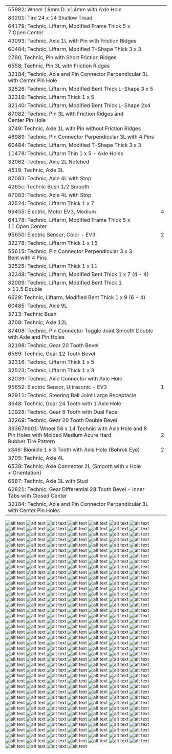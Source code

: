 <table>
  <tr>
    <td> 55982: Wheel 18mm D. x14mm with Axle Hole </td>
    <td>  </td>
  </tr>

  <tr>
    <td> 89201: Tire 24 x 14 Shallow Tread </td>
    <td>  </td>
  </tr>

  <tr>
    <td> 64179: Technic, Liftarm, Modified Frame Thick 5 x 7 Open Center </td>
    <td></td>
  </tr>
    <tr>
    <td> 43093: Technic, Axle 1L with Pin with Friction Ridges </td>
    <td>  </td>
  </tr>
    <tr>
    <td> 60484; Technic, Liftarm, Modified T-Shape Thick 3 x 3 </td>
    <td>  </td>
  </tr>
    <tr>
    <td> 2780; Technic, Pin with Short Friction Ridges </td>
    <td>  </td>
  </tr>
    <tr>
    <td> 6558; Technic, Pin 3L with Friction Ridges </td>
    <td>  </td>
  </tr>
    <tr>
    <td> 32184; Technic, Axle and Pin Connector Perpendicular 3L with Center Pin Hole </td>
    <td>  </td>
  </tr>
    <tr>
    <td> 32526: Technic, Liftarm, Modified Bent Thick L-Shape 3 x 5 </td>
    <td></td>
  </tr>
    <tr>
    <td> 32316: Technic, Liftarm Thick 1 x 5 </td>
    <td>  </td>
  </tr>
    <tr>
    <td> 32140: Technic, Liftarm, Modified Bent Thick L-Shape 2x4 </td>
    <td></td>
  </tr>
    <tr>
    <td> 87082: Technic, Pin 3L with Friction Ridges and Center Pin Hole </td>
    <td></td>
  </tr>
    <tr>
    <td> 3749: Technic, Axle 1L with Pin without Friction Ridges </td>
    <td>  </td>
  </tr>
    <tr>
    <td> 48989: Technic, Pin Connector Perpendicular 3L with 4 Pins </td>
    <td>  </td>
  </tr>
    <tr>
    <td> 60484: Technic, Liftarm, Modified T-Shape Thick 3 x 3 </td>
    <td>  </td>
  </tr>
    <tr>
    <td> 11478: Technic, Liftarm Thin 1 x 5 - Axle Holes </td>
    <td>  </td>
  </tr>
    <tr>
    <td> 32062: Technic, Axle 2L Notched </td>
    <td>  </td>
  </tr>
    <tr>
    <td> 4519: Technic, Axle 3L </td>
    <td></td>
  </tr>
    <tr>
    <td> 87083: Technic, Axle 4L with Stop </td>
    <td></td>
  </tr>
    <tr>
    <td> 4265c; Technic Bush 1/2 Smooth </td>
    <td>  </td>
  </tr>
    <tr>
    <td> 87083: Technic, Axle 4L with Stop </td>
    <td></td>
  </tr>
    <tr>
    <td> 32524: Technic, Liftarm Thick 1 x 7 </td>
    <td></td>
  </tr>
    <tr>
    <td> 99455: Electric, Motor EV3, Medium </td>
    <td> 4 </td>
  </tr>
    <tr>
    <td> 64178: Technic, Liftarm, Modified Frame Thick 5 x 11 Open Center </td>
    <td></td>
  </tr>
    <tr>
    <td> 95650: Electric Sensor, Color - EV3 </td>
    <td> 2 </td>
  </tr>
    </tr>
    <tr>
    <td> 32278: Technic, Liftarm Thick 1 x 15 </td>
    <td>  </td>
  </tr>
    </tr>
    <tr>
    <td> 55615: Technic, Pin Connector Perpendicular 3 x 3 Bent with 4 Pins </td>
    <td>  </td>
  </tr>
    <tr>
    <td> 32525: Technic, Liftarm Thick 1 x 11 </td>
    <td>  </td>
  </tr>
    <tr>
    <td> 32348: Technic, Liftarm, Modified Bent Thick 1 x 7 (4 - 4) </td>
    <td>  </td>
  </tr>
    <tr>
    <td> 32009: Technic, Liftarm, Modified Bent Thick 1 x 11.5 Double </td>
    <td>  </td>
  </tr>
 <tr>
   <td> 6629: Technic, Liftarm, Modified Bent Thick 1 x 9 (6 - 4) </td>
   <td></td>
 </tr>
  <tr>
   <td> 60485: Technic, Axle 9L </td>
   <td></td>
 </tr>
  <tr>
   <td> 3713: Technic Bush </td>
   <td></td>
 </tr>
  <tr>
   <td> 3708: Technic, Axle 12L </td>
   <td></td>
 </tr>
  <tr>
   <td> 87408: Technic, Pin Connector Toggle Joint Smooth Double with Axle and Pin Holes </td>
   <td></td>
 </tr>
  <tr>
   <td> 32198: Technic, Gear 20 Tooth Bevel </td>
   <td></td>
 </tr>
  <tr>
   <td> 6589: Technic, Gear 12 Tooth Bevel </td>
   <td></td>
 </tr>
 <tr>
   <td> 32316: Technic, Liftarm Thick 1 x 5 </td>
   <td>  </td>
 </tr>
  <tr>
   <td> 32523: Technic, Liftarm Thick 1 x 3 </td>
   <td>  </td>
 </tr>
  <tr>
   <td> 32039: Technic, Axle Connector with Axle Hole </td>
   <td>  </td>
 </tr>
  <tr>
   <td> 95652: Electric Sensor, Ultrasonic - EV3 </td>
   <td> 1 </td>
 </tr>
  <tr>
   <td> 92911: Technic, Steering Ball Joint Large Receptacle </td>
   <td>  </td>
 </tr>
  <tr>
   <td> 3648: Technic, Gear 24 Tooth with 1 Axle Hole </td>
   <td>  </td>
 </tr>
  <tr>
   <td> 10928: Technic, Gear 8 Tooth with Dual Face </td>
   <td>  </td>
 </tr>
  <tr>
   <td> 32269: Technic, Gear 20 Tooth Double Bevel </td>
   <td>  </td>
 </tr>
  <tr>
   <td> 39367hb01: Wheel 56 x 14 Technic with Axle Hole and 8 Pin Holes with Molded Medium Azure Hard Rubber Tire Pattern </td>
   <td> 2 </td>
 </tr>
 <tr>
   <td> x346: Bionicle 1 x 3 Tooth with Axle Hole (Bohrok Eye) </td>
   <td> 2 </td>
 </tr>
  <tr>
   <td> 3705: Technic, Axle 4L </td>
   <td>  </td>
 </tr>
  <tr>
   <td> 6538: Technic, Axle Connector 2L (Smooth with x Hole + Orientation) </td>
   <td>  </td>
 </tr>
  <tr>
   <td> 6587: Technic, Axle 3L with Stud </td>
   <td>  </td>
 </tr>
  <tr>
   <td> 62821: Technic, Gear Differential 28 Tooth Bevel - Inner Tabs with Closed Center </td>
   <td>  </td>
 </tr>
  <tr>
   <td> 32184: Technic, Axle and Pin Connector Perpendicular 3L with Center Pin Holes </td>
   <td>  </td>
 </tr>
</table>

![alt text](https://github.com/QZOFlameFE/FE2024_1st_repo_ByFlame/blob/main/Instructions/Builiding_Instructions/1_1x.png)
![alt text](https://github.com/QZOFlameFE/FE2024_1st_repo_ByFlame/blob/main/Instructions/Builiding_Instructions/2_1x.png)
![alt text](https://github.com/QZOFlameFE/FE2024_1st_repo_ByFlame/blob/main/Instructions/Builiding_Instructions/3_1x.png)
![alt text](https://github.com/QZOFlameFE/FE2024_1st_repo_ByFlame/blob/main/Instructions/Builiding_Instructions/4_1x.png)
![alt text](https://github.com/QZOFlameFE/FE2024_1st_repo_ByFlame/blob/main/Instructions/Builiding_Instructions/5_1x.png)
![alt text](https://github.com/QZOFlameFE/FE2024_1st_repo_ByFlame/blob/main/Instructions/Builiding_Instructions/6_1x.png)
![alt text](https://github.com/QZOFlameFE/FE2024_1st_repo_ByFlame/blob/main/Instructions/Builiding_Instructions/7_1x.png)
![alt text](https://github.com/QZOFlameFE/FE2024_1st_repo_ByFlame/blob/main/Instructions/Builiding_Instructions/8_1x.png)
![alt text](https://github.com/QZOFlameFE/FE2024_1st_repo_ByFlame/blob/main/Instructions/Builiding_Instructions/9_1x.png)
![alt text](https://github.com/QZOFlameFE/FE2024_1st_repo_ByFlame/blob/main/Instructions/Builiding_Instructions/10_1x.png)
![alt text](https://github.com/QZOFlameFE/FE2024_1st_repo_ByFlame/blob/main/Instructions/Builiding_Instructions/11_1x.png)
![alt text](https://github.com/QZOFlameFE/FE2024_1st_repo_ByFlame/blob/main/Instructions/Builiding_Instructions/12_1x.png)
![alt text](https://github.com/QZOFlameFE/FE2024_1st_repo_ByFlame/blob/main/Instructions/Builiding_Instructions/13_1x.png)
![alt text](https://github.com/QZOFlameFE/FE2024_1st_repo_ByFlame/blob/main/Instructions/Builiding_Instructions/14_1x.png)
![alt text](https://github.com/QZOFlameFE/FE2024_1st_repo_ByFlame/blob/main/Instructions/Builiding_Instructions/15_1x.png)
![alt text](https://github.com/QZOFlameFE/FE2024_1st_repo_ByFlame/blob/main/Instructions/Builiding_Instructions/16_1x.png)
![alt text](https://github.com/QZOFlameFE/FE2024_1st_repo_ByFlame/blob/main/Instructions/Builiding_Instructions/17_1x.png)
![alt text](https://github.com/QZOFlameFE/FE2024_1st_repo_ByFlame/blob/main/Instructions/Builiding_Instructions/18_1x.png)
![alt text](https://github.com/QZOFlameFE/FE2024_1st_repo_ByFlame/blob/main/Instructions/Builiding_Instructions/19_1x.png)
![alt text](https://github.com/QZOFlameFE/FE2024_1st_repo_ByFlame/blob/main/Instructions/Builiding_Instructions/20_1x.png)
![alt text](https://github.com/QZOFlameFE/FE2024_1st_repo_ByFlame/blob/main/Instructions/Builiding_Instructions/21_1x.png)
![alt text](https://github.com/QZOFlameFE/FE2024_1st_repo_ByFlame/blob/main/Instructions/Builiding_Instructions/22_1x.png)
![alt text](https://github.com/QZOFlameFE/FE2024_1st_repo_ByFlame/blob/main/Instructions/Builiding_Instructions/23_1x.png)
![alt text](https://github.com/QZOFlameFE/FE2024_1st_repo_ByFlame/blob/main/Instructions/Builiding_Instructions/24_1x.png)
![alt text](https://github.com/QZOFlameFE/FE2024_1st_repo_ByFlame/blob/main/Instructions/Builiding_Instructions/25_1x.png)
![alt text](https://github.com/QZOFlameFE/FE2024_1st_repo_ByFlame/blob/main/Instructions/Builiding_Instructions/26_1x.png)
![alt text](https://github.com/QZOFlameFE/FE2024_1st_repo_ByFlame/blob/main/Instructions/Builiding_Instructions/27_1x.png)
![alt text](https://github.com/QZOFlameFE/FE2024_1st_repo_ByFlame/blob/main/Instructions/Builiding_Instructions/28_1x.png)
![alt text](https://github.com/QZOFlameFE/FE2024_1st_repo_ByFlame/blob/main/Instructions/Builiding_Instructions/29_1x.png)
![alt text](https://github.com/QZOFlameFE/FE2024_1st_repo_ByFlame/blob/main/Instructions/Builiding_Instructions/30_1x.png)
![alt text](https://github.com/QZOFlameFE/FE2024_1st_repo_ByFlame/blob/main/Instructions/Builiding_Instructions/31_1x.png)
![alt text](https://github.com/QZOFlameFE/FE2024_1st_repo_ByFlame/blob/main/Instructions/Builiding_Instructions/32_1x.png)
![alt text](https://github.com/QZOFlameFE/FE2024_1st_repo_ByFlame/blob/main/Instructions/Builiding_Instructions/33_1x.png)
![alt text](https://github.com/QZOFlameFE/FE2024_1st_repo_ByFlame/blob/main/Instructions/Builiding_Instructions/34_1x.png)
![alt text](https://github.com/QZOFlameFE/FE2024_1st_repo_ByFlame/blob/main/Instructions/Builiding_Instructions/35_1x.png)
![alt text](https://github.com/QZOFlameFE/FE2024_1st_repo_ByFlame/blob/main/Instructions/Builiding_Instructions/36_1x.png)
![alt text](https://github.com/QZOFlameFE/FE2024_1st_repo_ByFlame/blob/main/Instructions/Builiding_Instructions/37_1x.png)
![alt text](https://github.com/QZOFlameFE/FE2024_1st_repo_ByFlame/blob/main/Instructions/Builiding_Instructions/38_1x.png)
![alt text](https://github.com/QZOFlameFE/FE2024_1st_repo_ByFlame/blob/main/Instructions/Builiding_Instructions/39_1x.png)
![alt text](https://github.com/QZOFlameFE/FE2024_1st_repo_ByFlame/blob/main/Instructions/Builiding_Instructions/40_1x.png)
![alt text](https://github.com/QZOFlameFE/FE2024_1st_repo_ByFlame/blob/main/Instructions/Builiding_Instructions/41_1x.png)
![alt text](https://github.com/QZOFlameFE/FE2024_1st_repo_ByFlame/blob/main/Instructions/Builiding_Instructions/42_1x.png)
![alt text](https://github.com/QZOFlameFE/FE2024_1st_repo_ByFlame/blob/main/Instructions/Builiding_Instructions/43_1x.png)
![alt text](https://github.com/QZOFlameFE/FE2024_1st_repo_ByFlame/blob/main/Instructions/Builiding_Instructions/44_1x.png)
![alt text](https://github.com/QZOFlameFE/FE2024_1st_repo_ByFlame/blob/main/Instructions/Builiding_Instructions/45_1x.png)
![alt text](https://github.com/QZOFlameFE/FE2024_1st_repo_ByFlame/blob/main/Instructions/Builiding_Instructions/46_1x.png)
![alt text](https://github.com/QZOFlameFE/FE2024_1st_repo_ByFlame/blob/main/Instructions/Builiding_Instructions/47_1x.png)
![alt text](https://github.com/QZOFlameFE/FE2024_1st_repo_ByFlame/blob/main/Instructions/Builiding_Instructions/48_1x.png)
![alt text](https://github.com/QZOFlameFE/FE2024_1st_repo_ByFlame/blob/main/Instructions/Builiding_Instructions/49_1x.png)
![alt text](https://github.com/QZOFlameFE/FE2024_1st_repo_ByFlame/blob/main/Instructions/Builiding_Instructions/50_1x.png)
![alt text](https://github.com/QZOFlameFE/FE2024_1st_repo_ByFlame/blob/main/Instructions/Builiding_Instructions/51_1x.png)
![alt text](https://github.com/QZOFlameFE/FE2024_1st_repo_ByFlame/blob/main/Instructions/Builiding_Instructions/52_1x.png)
![alt text](https://github.com/QZOFlameFE/FE2024_1st_repo_ByFlame/blob/main/Instructions/Builiding_Instructions/53_1x.png)
![alt text](https://github.com/QZOFlameFE/FE2024_1st_repo_ByFlame/blob/main/Instructions/Builiding_Instructions/54_1x.png)
![alt text](https://github.com/QZOFlameFE/FE2024_1st_repo_ByFlame/blob/main/Instructions/Builiding_Instructions/55_1x.png)
![alt text](https://github.com/QZOFlameFE/FE2024_1st_repo_ByFlame/blob/main/Instructions/Builiding_Instructions/56_1x.png)
![alt text](https://github.com/QZOFlameFE/FE2024_1st_repo_ByFlame/blob/main/Instructions/Builiding_Instructions/57_1x.png)
![alt text](https://github.com/QZOFlameFE/FE2024_1st_repo_ByFlame/blob/main/Instructions/Builiding_Instructions/58_1x.png)
![alt text](https://github.com/QZOFlameFE/FE2024_1st_repo_ByFlame/blob/main/Instructions/Builiding_Instructions/59_1x.png)
![alt text](https://github.com/QZOFlameFE/FE2024_1st_repo_ByFlame/blob/main/Instructions/Builiding_Instructions/60_1x.png)
![alt text](https://github.com/QZOFlameFE/FE2024_1st_repo_ByFlame/blob/main/Instructions/Builiding_Instructions/61_1x.png)
![alt text](https://github.com/QZOFlameFE/FE2024_1st_repo_ByFlame/blob/main/Instructions/Builiding_Instructions/62_1x.png)
![alt text](https://github.com/QZOFlameFE/FE2024_1st_repo_ByFlame/blob/main/Instructions/Builiding_Instructions/63_1x.png)
![alt text](https://github.com/QZOFlameFE/FE2024_1st_repo_ByFlame/blob/main/Instructions/Builiding_Instructions/64_1x.png)
![alt text](https://github.com/QZOFlameFE/FE2024_1st_repo_ByFlame/blob/main/Instructions/Builiding_Instructions/65_1x.png)
![alt text](https://github.com/QZOFlameFE/FE2024_1st_repo_ByFlame/blob/main/Instructions/Builiding_Instructions/66_1x.png)
![alt text](https://github.com/QZOFlameFE/FE2024_1st_repo_ByFlame/blob/main/Instructions/Builiding_Instructions/67_1x.png)
![alt text](https://github.com/QZOFlameFE/FE2024_1st_repo_ByFlame/blob/main/Instructions/Builiding_Instructions/68_1x.png)
![alt text](https://github.com/QZOFlameFE/FE2024_1st_repo_ByFlame/blob/main/Instructions/Builiding_Instructions/69_1x.png)
![alt text](https://github.com/QZOFlameFE/FE2024_1st_repo_ByFlame/blob/main/Instructions/Builiding_Instructions/70_1x.png)
![alt text](https://github.com/QZOFlameFE/FE2024_1st_repo_ByFlame/blob/main/Instructions/Builiding_Instructions/71_1x.png)
![alt text](https://github.com/QZOFlameFE/FE2024_1st_repo_ByFlame/blob/main/Instructions/Builiding_Instructions/72_1x.png)
![alt text](https://github.com/QZOFlameFE/FE2024_1st_repo_ByFlame/blob/main/Instructions/Builiding_Instructions/73_1x.png)
![alt text](https://github.com/QZOFlameFE/FE2024_1st_repo_ByFlame/blob/main/Instructions/Builiding_Instructions/74_1x.png)
![alt text](https://github.com/QZOFlameFE/FE2024_1st_repo_ByFlame/blob/main/Instructions/Builiding_Instructions/75_1x.png)
![alt text](https://github.com/QZOFlameFE/FE2024_1st_repo_ByFlame/blob/main/Instructions/Builiding_Instructions/76_1x.png)
![alt text](https://github.com/QZOFlameFE/FE2024_1st_repo_ByFlame/blob/main/Instructions/Builiding_Instructions/77_1x.png)
![alt text](https://github.com/QZOFlameFE/FE2024_1st_repo_ByFlame/blob/main/Instructions/Builiding_Instructions/78_1x.png)
![alt text](https://github.com/QZOFlameFE/FE2024_1st_repo_ByFlame/blob/main/Instructions/Builiding_Instructions/79_1x.png)
![alt text](https://github.com/QZOFlameFE/FE2024_1st_repo_ByFlame/blob/main/Instructions/Builiding_Instructions/80_1x.png)
![alt text](https://github.com/QZOFlameFE/FE2024_1st_repo_ByFlame/blob/main/Instructions/Builiding_Instructions/81_1x.png)
![alt text](https://github.com/QZOFlameFE/FE2024_1st_repo_ByFlame/blob/main/Instructions/Builiding_Instructions/82_1x.png)
![alt text](https://github.com/QZOFlameFE/FE2024_1st_repo_ByFlame/blob/main/Instructions/Builiding_Instructions/83_1x.png)
![alt text](https://github.com/QZOFlameFE/FE2024_1st_repo_ByFlame/blob/main/Instructions/Builiding_Instructions/84_1x.png)
![alt text](https://github.com/QZOFlameFE/FE2024_1st_repo_ByFlame/blob/main/Instructions/Builiding_Instructions/85_1x.png)
![alt text](https://github.com/QZOFlameFE/FE2024_1st_repo_ByFlame/blob/main/Instructions/Builiding_Instructions/86_1x.png)
![alt text](https://github.com/QZOFlameFE/FE2024_1st_repo_ByFlame/blob/main/Instructions/Builiding_Instructions/87_1x.png)
![alt text](https://github.com/QZOFlameFE/FE2024_1st_repo_ByFlame/blob/main/Instructions/Builiding_Instructions/88_1x.png)
![alt text](https://github.com/QZOFlameFE/FE2024_1st_repo_ByFlame/blob/main/Instructions/Builiding_Instructions/89_1x.png)
![alt text](https://github.com/QZOFlameFE/FE2024_1st_repo_ByFlame/blob/main/Instructions/Builiding_Instructions/90_1x.png)
![alt text](https://github.com/QZOFlameFE/FE2024_1st_repo_ByFlame/blob/main/Instructions/Builiding_Instructions/91_1x.png)
![alt text](https://github.com/QZOFlameFE/FE2024_1st_repo_ByFlame/blob/main/Instructions/Builiding_Instructions/92_1x.png)
![alt text](https://github.com/QZOFlameFE/FE2024_1st_repo_ByFlame/blob/main/Instructions/Builiding_Instructions/93_1x.png)
![alt text](https://github.com/QZOFlameFE/FE2024_1st_repo_ByFlame/blob/main/Instructions/Builiding_Instructions/94_1x.png)
![alt text](https://github.com/QZOFlameFE/FE2024_1st_repo_ByFlame/blob/main/Instructions/Builiding_Instructions/95_1x.png)
![alt text](https://github.com/QZOFlameFE/FE2024_1st_repo_ByFlame/blob/main/Instructions/Builiding_Instructions/96_1x.png)
![alt text](https://github.com/QZOFlameFE/FE2024_1st_repo_ByFlame/blob/main/Instructions/Builiding_Instructions/97_1x.png)
![alt text](https://github.com/QZOFlameFE/FE2024_1st_repo_ByFlame/blob/main/Instructions/Builiding_Instructions/98_1x.png)
![alt text](https://github.com/QZOFlameFE/FE2024_1st_repo_ByFlame/blob/main/Instructions/Builiding_Instructions/99_1x.png)
![alt text](https://github.com/QZOFlameFE/FE2024_1st_repo_ByFlame/blob/main/Instructions/Builiding_Instructions/100_1x.png)
![alt text](https://github.com/QZOFlameFE/FE2024_1st_repo_ByFlame/blob/main/Instructions/Builiding_Instructions/101_1x.png)
![alt text](https://github.com/QZOFlameFE/FE2024_1st_repo_ByFlame/blob/main/Instructions/Builiding_Instructions/102_1x.png)
![alt text](https://github.com/QZOFlameFE/FE2024_1st_repo_ByFlame/blob/main/Instructions/Builiding_Instructions/103_1x.png)
![alt text](https://github.com/QZOFlameFE/FE2024_1st_repo_ByFlame/blob/main/Instructions/Builiding_Instructions/104_1x.png)
![alt text](https://github.com/QZOFlameFE/FE2024_1st_repo_ByFlame/blob/main/Instructions/Builiding_Instructions/105_1x.png)
![alt text](https://github.com/QZOFlameFE/FE2024_1st_repo_ByFlame/blob/main/Instructions/Builiding_Instructions/106_1x.png)
![alt text](https://github.com/QZOFlameFE/FE2024_1st_repo_ByFlame/blob/main/Instructions/Builiding_Instructions/107_1x.png)
![alt text](https://github.com/QZOFlameFE/FE2024_1st_repo_ByFlame/blob/main/Instructions/Builiding_Instructions/108_1x.png)
![alt text](https://github.com/QZOFlameFE/FE2024_1st_repo_ByFlame/blob/main/Instructions/Builiding_Instructions/109_1x.png)
![alt text](https://github.com/QZOFlameFE/FE2024_1st_repo_ByFlame/blob/main/Instructions/Builiding_Instructions/110_1x.png)
![alt text](https://github.com/QZOFlameFE/FE2024_1st_repo_ByFlame/blob/main/Instructions/Builiding_Instructions/111_1x.png)
![alt text](https://github.com/QZOFlameFE/FE2024_1st_repo_ByFlame/blob/main/Instructions/Builiding_Instructions/112_1x.png)
![alt text](https://github.com/QZOFlameFE/FE2024_1st_repo_ByFlame/blob/main/Instructions/Builiding_Instructions/113_1x.png)
![alt text](https://github.com/QZOFlameFE/FE2024_1st_repo_ByFlame/blob/main/Instructions/Builiding_Instructions/114_1x.png)
![alt text](https://github.com/QZOFlameFE/FE2024_1st_repo_ByFlame/blob/main/Instructions/Builiding_Instructions/115_1x.png)
![alt text](https://github.com/QZOFlameFE/FE2024_1st_repo_ByFlame/blob/main/Instructions/Builiding_Instructions/116_1x.png)
![alt text](https://github.com/QZOFlameFE/FE2024_1st_repo_ByFlame/blob/main/Instructions/Builiding_Instructions/117_1x.png)
![alt text](https://github.com/QZOFlameFE/FE2024_1st_repo_ByFlame/blob/main/Instructions/Builiding_Instructions/118_1x.png)
![alt text](https://github.com/QZOFlameFE/FE2024_1st_repo_ByFlame/blob/main/Instructions/Builiding_Instructions/119_1x.png)
![alt text](https://github.com/QZOFlameFE/FE2024_1st_repo_ByFlame/blob/main/Instructions/Builiding_Instructions/120_1x.png)
![alt text](https://github.com/QZOFlameFE/FE2024_1st_repo_ByFlame/blob/main/Instructions/Builiding_Instructions/121_1x.png)
![alt text](https://github.com/QZOFlameFE/FE2024_1st_repo_ByFlame/blob/main/Instructions/Builiding_Instructions/122_1x.png)
![alt text](https://github.com/QZOFlameFE/FE2024_1st_repo_ByFlame/blob/main/Instructions/Builiding_Instructions/123_1x.png)
![alt text](https://github.com/QZOFlameFE/FE2024_1st_repo_ByFlame/blob/main/Instructions/Builiding_Instructions/124_1x.png)
![alt text](https://github.com/QZOFlameFE/FE2024_1st_repo_ByFlame/blob/main/Instructions/Builiding_Instructions/125_1x.png)
![alt text](https://github.com/QZOFlameFE/FE2024_1st_repo_ByFlame/blob/main/Instructions/Builiding_Instructions/126_1x.png)
![alt text](https://github.com/QZOFlameFE/FE2024_1st_repo_ByFlame/blob/main/Instructions/Builiding_Instructions/127_1x.png)
![alt text](https://github.com/QZOFlameFE/FE2024_1st_repo_ByFlame/blob/main/Instructions/Builiding_Instructions/128_1x.png)
![alt text](https://github.com/QZOFlameFE/FE2024_1st_repo_ByFlame/blob/main/Instructions/Builiding_Instructions/129_1x.png)
![alt text](https://github.com/QZOFlameFE/FE2024_1st_repo_ByFlame/blob/main/Instructions/Builiding_Instructions/130_1x.png)
![alt text](https://github.com/QZOFlameFE/FE2024_1st_repo_ByFlame/blob/main/Instructions/Builiding_Instructions/131_1x.png)
![alt text](https://github.com/QZOFlameFE/FE2024_1st_repo_ByFlame/blob/main/Instructions/Builiding_Instructions/132_1x.png)
![alt text](https://github.com/QZOFlameFE/FE2024_1st_repo_ByFlame/blob/main/Instructions/Builiding_Instructions/133_1x.png)
![alt text](https://github.com/QZOFlameFE/FE2024_1st_repo_ByFlame/blob/main/Instructions/Builiding_Instructions/134_1x.png)
![alt text](https://github.com/QZOFlameFE/FE2024_1st_repo_ByFlame/blob/main/Instructions/Builiding_Instructions/135_1x.png)
![alt text](https://github.com/QZOFlameFE/FE2024_1st_repo_ByFlame/blob/main/Instructions/Builiding_Instructions/136_1x.png)
![alt text](https://github.com/QZOFlameFE/FE2024_1st_repo_ByFlame/blob/main/Instructions/Builiding_Instructions/137_1x.png)
![alt text](https://github.com/QZOFlameFE/FE2024_1st_repo_ByFlame/blob/main/Instructions/Builiding_Instructions/138_1x.png)
![alt text](https://github.com/QZOFlameFE/FE2024_1st_repo_ByFlame/blob/main/Instructions/Builiding_Instructions/139_1x.png)
![alt text](https://github.com/QZOFlameFE/FE2024_1st_repo_ByFlame/blob/main/Instructions/Builiding_Instructions/140_1x.png)
![alt text](https://github.com/QZOFlameFE/FE2024_1st_repo_ByFlame/blob/main/Instructions/Builiding_Instructions/141_1x.png)
![alt text](https://github.com/QZOFlameFE/FE2024_1st_repo_ByFlame/blob/main/Instructions/Builiding_Instructions/142_1x.png)
![alt text](https://github.com/QZOFlameFE/FE2024_1st_repo_ByFlame/blob/main/Instructions/Builiding_Instructions/143_1x.png)
![alt text](https://github.com/QZOFlameFE/FE2024_1st_repo_ByFlame/blob/main/Instructions/Builiding_Instructions/144_1x.png)
![alt text](https://github.com/QZOFlameFE/FE2024_1st_repo_ByFlame/blob/main/Instructions/Builiding_Instructions/145_1x.png)
![alt text](https://github.com/QZOFlameFE/FE2024_1st_repo_ByFlame/blob/main/Instructions/Builiding_Instructions/146_1x.png)
![alt text](https://github.com/QZOFlameFE/FE2024_1st_repo_ByFlame/blob/main/Instructions/Builiding_Instructions/147_1x.png)
![alt text](https://github.com/QZOFlameFE/FE2024_1st_repo_ByFlame/blob/main/Instructions/Builiding_Instructions/148_1x.png)
![alt text](https://github.com/QZOFlameFE/FE2024_1st_repo_ByFlame/blob/main/Instructions/Builiding_Instructions/149_1x.png)
![alt text](https://github.com/QZOFlameFE/FE2024_1st_repo_ByFlame/blob/main/Instructions/Builiding_Instructions/150_1x.png)
![alt text](https://github.com/QZOFlameFE/FE2024_1st_repo_ByFlame/blob/main/Instructions/Builiding_Instructions/151_1x.png)
![alt text](https://github.com/QZOFlameFE/FE2024_1st_repo_ByFlame/blob/main/Instructions/Builiding_Instructions/152_1x.png)
![alt text](https://github.com/QZOFlameFE/FE2024_1st_repo_ByFlame/blob/main/Instructions/Builiding_Instructions/153_1x.png)
![alt text](https://github.com/QZOFlameFE/FE2024_1st_repo_ByFlame/blob/main/Instructions/Builiding_Instructions/154_1x.png)
![alt text](https://github.com/QZOFlameFE/FE2024_1st_repo_ByFlame/blob/main/Instructions/Builiding_Instructions/155_1x.png)
![alt text](https://github.com/QZOFlameFE/FE2024_1st_repo_ByFlame/blob/main/Instructions/Builiding_Instructions/156_1x.png)
![alt text](https://github.com/QZOFlameFE/FE2024_1st_repo_ByFlame/blob/main/Instructions/Builiding_Instructions/157_1x.png)
![alt text](https://github.com/QZOFlameFE/FE2024_1st_repo_ByFlame/blob/main/Instructions/Builiding_Instructions/158_1x.png)
![alt text](https://github.com/QZOFlameFE/FE2024_1st_repo_ByFlame/blob/main/Instructions/Builiding_Instructions/159_1x.png)
![alt text](https://github.com/QZOFlameFE/FE2024_1st_repo_ByFlame/blob/main/Instructions/Builiding_Instructions/160_1x.png)
![alt text](https://github.com/QZOFlameFE/FE2024_1st_repo_ByFlame/blob/main/Instructions/Builiding_Instructions/161_1x.png)
![alt text](https://github.com/QZOFlameFE/FE2024_1st_repo_ByFlame/blob/main/Instructions/Builiding_Instructions/162_1x.png)
![alt text](https://github.com/QZOFlameFE/FE2024_1st_repo_ByFlame/blob/main/Instructions/Builiding_Instructions/163_1x.png)
![alt text](https://github.com/QZOFlameFE/FE2024_1st_repo_ByFlame/blob/main/Instructions/Builiding_Instructions/164_1x.png)
![alt text](https://github.com/QZOFlameFE/FE2024_1st_repo_ByFlame/blob/main/Instructions/Builiding_Instructions/165_1x.png)
![alt text](https://github.com/QZOFlameFE/FE2024_1st_repo_ByFlame/blob/main/Instructions/Builiding_Instructions/166_1x.png)
![alt text](https://github.com/QZOFlameFE/FE2024_1st_repo_ByFlame/blob/main/Instructions/Builiding_Instructions/167_1x.png)
![alt text](https://github.com/QZOFlameFE/FE2024_1st_repo_ByFlame/blob/main/Instructions/Builiding_Instructions/168_1x.png)
![alt text](https://github.com/QZOFlameFE/FE2024_1st_repo_ByFlame/blob/main/Instructions/Builiding_Instructions/169_1x.png)
![alt text](https://github.com/QZOFlameFE/FE2024_1st_repo_ByFlame/blob/main/Instructions/Builiding_Instructions/170_1x.png)
![alt text](https://github.com/QZOFlameFE/FE2024_1st_repo_ByFlame/blob/main/Instructions/Builiding_Instructions/171_1x.png)
![alt text](https://github.com/QZOFlameFE/FE2024_1st_repo_ByFlame/blob/main/Instructions/Builiding_Instructions/172_1x.png)
![alt text](https://github.com/QZOFlameFE/FE2024_1st_repo_ByFlame/blob/main/Instructions/Builiding_Instructions/173_1x.png)
![alt text](https://github.com/QZOFlameFE/FE2024_1st_repo_ByFlame/blob/main/Instructions/Builiding_Instructions/174_1x.png)
![alt text](https://github.com/QZOFlameFE/FE2024_1st_repo_ByFlame/blob/main/Instructions/Builiding_Instructions/175_1x.png)
![alt text](https://github.com/QZOFlameFE/FE2024_1st_repo_ByFlame/blob/main/Instructions/Builiding_Instructions/176_1x.png)
![alt text](https://github.com/QZOFlameFE/FE2024_1st_repo_ByFlame/blob/main/Instructions/Builiding_Instructions/177_1x.png)
![alt text](https://github.com/QZOFlameFE/FE2024_1st_repo_ByFlame/blob/main/Instructions/Builiding_Instructions/178_1x.png)
![alt text](https://github.com/QZOFlameFE/FE2024_1st_repo_ByFlame/blob/main/Instructions/Builiding_Instructions/179_1x.png)
![alt text](https://github.com/QZOFlameFE/FE2024_1st_repo_ByFlame/blob/main/Instructions/Builiding_Instructions/180_1x.png)
![alt text](https://github.com/QZOFlameFE/FE2024_1st_repo_ByFlame/blob/main/Instructions/Builiding_Instructions/181_1x.png)
![alt text](https://github.com/QZOFlameFE/FE2024_1st_repo_ByFlame/blob/main/Instructions/Builiding_Instructions/182_1x.png)
![alt text](https://github.com/QZOFlameFE/FE2024_1st_repo_ByFlame/blob/main/Instructions/Builiding_Instructions/183_1x.png)
![alt text](https://github.com/QZOFlameFE/FE2024_1st_repo_ByFlame/blob/main/Instructions/Builiding_Instructions/184_1x.png)
![alt text](https://github.com/QZOFlameFE/FE2024_1st_repo_ByFlame/blob/main/Instructions/Builiding_Instructions/185_1x.png)
![alt text](https://github.com/QZOFlameFE/FE2024_1st_repo_ByFlame/blob/main/Instructions/Builiding_Instructions/186_1x.png)
![alt text](https://github.com/QZOFlameFE/FE2024_1st_repo_ByFlame/blob/main/Instructions/Builiding_Instructions/187_1x.png)
![alt text](https://github.com/QZOFlameFE/FE2024_1st_repo_ByFlame/blob/main/Instructions/Builiding_Instructions/188_1x.png)
![alt text](https://github.com/QZOFlameFE/FE2024_1st_repo_ByFlame/blob/main/Instructions/Builiding_Instructions/189_1x.png)
![alt text](https://github.com/QZOFlameFE/FE2024_1st_repo_ByFlame/blob/main/Instructions/Builiding_Instructions/190_1x.png)
![alt text](https://github.com/QZOFlameFE/FE2024_1st_repo_ByFlame/blob/main/Instructions/Builiding_Instructions/191_1x.png)
![alt text](https://github.com/QZOFlameFE/FE2024_1st_repo_ByFlame/blob/main/Instructions/Builiding_Instructions/192_1x.png)
![alt text](https://github.com/QZOFlameFE/FE2024_1st_repo_ByFlame/blob/main/Instructions/Builiding_Instructions/193_1x.png)
![alt text](https://github.com/QZOFlameFE/FE2024_1st_repo_ByFlame/blob/main/Instructions/Builiding_Instructions/194_1x.png)
![alt text](https://github.com/QZOFlameFE/FE2024_1st_repo_ByFlame/blob/main/Instructions/Builiding_Instructions/195_1x.png)
![alt text](https://github.com/QZOFlameFE/FE2024_1st_repo_ByFlame/blob/main/Instructions/Builiding_Instructions/196_1x.png)
![alt text](https://github.com/QZOFlameFE/FE2024_1st_repo_ByFlame/blob/main/Instructions/Builiding_Instructions/197_1x.png)
![alt text](https://github.com/QZOFlameFE/FE2024_1st_repo_ByFlame/blob/main/Instructions/Builiding_Instructions/198_1x.png)
![alt text](https://github.com/QZOFlameFE/FE2024_1st_repo_ByFlame/blob/main/Instructions/Builiding_Instructions/199_1x.png)
![alt text](https://github.com/QZOFlameFE/FE2024_1st_repo_ByFlame/blob/main/Instructions/Builiding_Instructions/200_1x.png)
![alt text](https://github.com/QZOFlameFE/FE2024_1st_repo_ByFlame/blob/main/Instructions/Builiding_Instructions/200_1x.png)
![alt text](https://github.com/QZOFlameFE/FE2024_1st_repo_ByFlame/blob/main/Instructions/Builiding_Instructions/201_1x.png)
![alt text](https://github.com/QZOFlameFE/FE2024_1st_repo_ByFlame/blob/main/Instructions/Builiding_Instructions/202_1x.png)
![alt text](https://github.com/QZOFlameFE/FE2024_1st_repo_ByFlame/blob/main/Instructions/Builiding_Instructions/203_1x.png)
![alt text](https://github.com/QZOFlameFE/FE2024_1st_repo_ByFlame/blob/main/Instructions/Builiding_Instructions/204_1x.png)
![alt text](https://github.com/QZOFlameFE/FE2024_1st_repo_ByFlame/blob/main/Instructions/Builiding_Instructions/205_1x.png)
![alt text](https://github.com/QZOFlameFE/FE2024_1st_repo_ByFlame/blob/main/Instructions/Builiding_Instructions/206_1x.png)
![alt text](https://github.com/QZOFlameFE/FE2024_1st_repo_ByFlame/blob/main/Instructions/Builiding_Instructions/207_1x.png)
![alt text](https://github.com/QZOFlameFE/FE2024_1st_repo_ByFlame/blob/main/Instructions/Builiding_Instructions/208_1x.png)
![alt text](https://github.com/QZOFlameFE/FE2024_1st_repo_ByFlame/blob/main/Instructions/Builiding_Instructions/209_1x.png)
![alt text](https://github.com/QZOFlameFE/FE2024_1st_repo_ByFlame/blob/main/Instructions/Builiding_Instructions/210_1x.png)
![alt text](https://github.com/QZOFlameFE/FE2024_1st_repo_ByFlame/blob/main/Instructions/Builiding_Instructions/211_1x.png)
![alt text](https://github.com/QZOFlameFE/FE2024_1st_repo_ByFlame/blob/main/Instructions/Builiding_Instructions/212_1x.png)
![alt text](https://github.com/QZOFlameFE/FE2024_1st_repo_ByFlame/blob/main/Instructions/Builiding_Instructions/213_1x.png)
![alt text](https://github.com/QZOFlameFE/FE2024_1st_repo_ByFlame/blob/main/Instructions/Builiding_Instructions/214_1x.png)
![alt text](https://github.com/QZOFlameFE/FE2024_1st_repo_ByFlame/blob/main/Instructions/Builiding_Instructions/215_1x.png)
![alt text](https://github.com/QZOFlameFE/FE2024_1st_repo_ByFlame/blob/main/Instructions/Builiding_Instructions/216_1x.png)
![alt text](https://github.com/QZOFlameFE/FE2024_1st_repo_ByFlame/blob/main/Instructions/Builiding_Instructions/217_1x.png)
![alt text](https://github.com/QZOFlameFE/FE2024_1st_repo_ByFlame/blob/main/Instructions/Builiding_Instructions/218_1x.png)
![alt text](https://github.com/QZOFlameFE/FE2024_1st_repo_ByFlame/blob/main/Instructions/Builiding_Instructions/219_1x.png)
![alt text](https://github.com/QZOFlameFE/FE2024_1st_repo_ByFlame/blob/main/Instructions/Builiding_Instructions/220_1x.png)
![alt text](https://github.com/QZOFlameFE/FE2024_1st_repo_ByFlame/blob/main/Instructions/Builiding_Instructions/221_1x.png)
![alt text](https://github.com/QZOFlameFE/FE2024_1st_repo_ByFlame/blob/main/Instructions/Builiding_Instructions/222_1x.png)
![alt text](https://github.com/QZOFlameFE/FE2024_1st_repo_ByFlame/blob/main/Instructions/Builiding_Instructions/223_1x.png)
![alt text](https://github.com/QZOFlameFE/FE2024_1st_repo_ByFlame/blob/main/Instructions/Builiding_Instructions/224_1x.png)
![alt text](https://github.com/QZOFlameFE/FE2024_1st_repo_ByFlame/blob/main/Instructions/Builiding_Instructions/225_1x.png)
![alt text](https://github.com/QZOFlameFE/FE2024_1st_repo_ByFlame/blob/main/Instructions/Builiding_Instructions/226_1x.png)
![alt text](https://github.com/QZOFlameFE/FE2024_1st_repo_ByFlame/blob/main/Instructions/Builiding_Instructions/227_1x.png)
![alt text](https://github.com/QZOFlameFE/FE2024_1st_repo_ByFlame/blob/main/Instructions/Builiding_Instructions/228_1x.png)
![alt text](https://github.com/QZOFlameFE/FE2024_1st_repo_ByFlame/blob/main/Instructions/Builiding_Instructions/229_1x.png)
![alt text](https://github.com/QZOFlameFE/FE2024_1st_repo_ByFlame/blob/main/Instructions/Builiding_Instructions/230_1x.png)
![alt text](https://github.com/QZOFlameFE/FE2024_1st_repo_ByFlame/blob/main/Instructions/Builiding_Instructions/232_1x.png)
![alt text](https://github.com/QZOFlameFE/FE2024_1st_repo_ByFlame/blob/main/Instructions/Builiding_Instructions/233_1x.png)
![alt text](https://github.com/QZOFlameFE/FE2024_1st_repo_ByFlame/blob/main/Instructions/Builiding_Instructions/234_1x.png)
![alt text](https://github.com/QZOFlameFE/FE2024_1st_repo_ByFlame/blob/main/Instructions/Builiding_Instructions/235_1x.png)
![alt text](https://github.com/QZOFlameFE/FE2024_1st_repo_ByFlame/blob/main/Instructions/Builiding_Instructions/236_1x.png)
![alt text](https://github.com/QZOFlameFE/FE2024_1st_repo_ByFlame/blob/main/Instructions/Builiding_Instructions/237_1x.png)
![alt text](https://github.com/QZOFlameFE/FE2024_1st_repo_ByFlame/blob/main/Instructions/Builiding_Instructions/238_1x.png)
![alt text](https://github.com/QZOFlameFE/FE2024_1st_repo_ByFlame/blob/main/Instructions/Builiding_Instructions/239_1x.png)
![alt text](https://github.com/QZOFlameFE/FE2024_1st_repo_ByFlame/blob/main/Instructions/Builiding_Instructions/240_1x.png)
![alt text](https://github.com/QZOFlameFE/FE2024_1st_repo_ByFlame/blob/main/Instructions/Builiding_Instructions/241_1x.png)
![alt text](https://github.com/QZOFlameFE/FE2024_1st_repo_ByFlame/blob/main/Instructions/Builiding_Instructions/242_1x.png)
![alt text](https://github.com/QZOFlameFE/FE2024_1st_repo_ByFlame/blob/main/Instructions/Builiding_Instructions/243_1x.png)
![alt text](https://github.com/QZOFlameFE/FE2024_1st_repo_ByFlame/blob/main/Instructions/Builiding_Instructions/244_1x.png)
![alt text](https://github.com/QZOFlameFE/FE2024_1st_repo_ByFlame/blob/main/Instructions/Builiding_Instructions/245_1x.png)
![alt text](https://github.com/QZOFlameFE/FE2024_1st_repo_ByFlame/blob/main/Instructions/Builiding_Instructions/246_1x.png)
![alt text](https://github.com/QZOFlameFE/FE2024_1st_repo_ByFlame/blob/main/Instructions/Builiding_Instructions/247_1x.png)
![alt text](https://github.com/QZOFlameFE/FE2024_1st_repo_ByFlame/blob/main/Instructions/Builiding_Instructions/248_1x.png)
![alt text](https://github.com/QZOFlameFE/FE2024_1st_repo_ByFlame/blob/main/Instructions/Builiding_Instructions/249_1x.png)
![alt text](https://github.com/QZOFlameFE/FE2024_1st_repo_ByFlame/blob/main/Instructions/Builiding_Instructions/250_1x.png)
![alt text](https://github.com/QZOFlameFE/FE2024_1st_repo_ByFlame/blob/main/Instructions/Builiding_Instructions/251_1x.png)
![alt text](https://github.com/QZOFlameFE/FE2024_1st_repo_ByFlame/blob/main/Instructions/Builiding_Instructions/252_1x.png)
![alt text](https://github.com/QZOFlameFE/FE2024_1st_repo_ByFlame/blob/main/Instructions/Builiding_Instructions/253_1x.png)
![alt text](https://github.com/QZOFlameFE/FE2024_1st_repo_ByFlame/blob/main/Instructions/Builiding_Instructions/254_1x.png)
![alt text](https://github.com/QZOFlameFE/FE2024_1st_repo_ByFlame/blob/main/Instructions/Builiding_Instructions/255_1x.png)
![alt text](https://github.com/QZOFlameFE/FE2024_1st_repo_ByFlame/blob/main/Instructions/Builiding_Instructions/256_1x.png)
![alt text](https://github.com/QZOFlameFE/FE2024_1st_repo_ByFlame/blob/main/Instructions/Builiding_Instructions/257_1x.png)
![alt text](https://github.com/QZOFlameFE/FE2024_1st_repo_ByFlame/blob/main/Instructions/Builiding_Instructions/258_1x.png)
![alt text](https://github.com/QZOFlameFE/FE2024_1st_repo_ByFlame/blob/main/Instructions/Builiding_Instructions/259_1x.png)
![alt text](https://github.com/QZOFlameFE/FE2024_1st_repo_ByFlame/blob/main/Instructions/Builiding_Instructions/260_1x.png)
![alt text](https://github.com/QZOFlameFE/FE2024_1st_repo_ByFlame/blob/main/Instructions/Builiding_Instructions/261_1x.png)
![alt text](https://github.com/QZOFlameFE/FE2024_1st_repo_ByFlame/blob/main/Instructions/Builiding_Instructions/262_1x.png)
![alt text](https://github.com/QZOFlameFE/FE2024_1st_repo_ByFlame/blob/main/Instructions/Builiding_Instructions/263_1x.png)
![alt text](https://github.com/QZOFlameFE/FE2024_1st_repo_ByFlame/blob/main/Instructions/Builiding_Instructions/264_1x.png)
![alt text](https://github.com/QZOFlameFE/FE2024_1st_repo_ByFlame/blob/main/Instructions/Builiding_Instructions/265_1x.png)
![alt text](https://github.com/QZOFlameFE/FE2024_1st_repo_ByFlame/blob/main/Instructions/Builiding_Instructions/266_1x.png)
![alt text](https://github.com/QZOFlameFE/FE2024_1st_repo_ByFlame/blob/main/Instructions/Builiding_Instructions/267_1x.png)
![alt text](https://github.com/QZOFlameFE/FE2024_1st_repo_ByFlame/blob/main/Instructions/Builiding_Instructions/268_1x.png)
![alt text](https://github.com/QZOFlameFE/FE2024_1st_repo_ByFlame/blob/main/Instructions/Builiding_Instructions/269_1x.png)
![alt text](https://github.com/QZOFlameFE/FE2024_1st_repo_ByFlame/blob/main/Instructions/Builiding_Instructions/270_1x.png)
![alt text](https://github.com/QZOFlameFE/FE2024_1st_repo_ByFlame/blob/main/Instructions/Builiding_Instructions/271_1x.png)
![alt text](https://github.com/QZOFlameFE/FE2024_1st_repo_ByFlame/blob/main/Instructions/Builiding_Instructions/272_1x.png)
![alt text](https://github.com/QZOFlameFE/FE2024_1st_repo_ByFlame/blob/main/Instructions/Builiding_Instructions/273_1x.png)
![alt text](https://github.com/QZOFlameFE/FE2024_1st_repo_ByFlame/blob/main/Instructions/Builiding_Instructions/274_1x.png)
![alt text](https://github.com/QZOFlameFE/FE2024_1st_repo_ByFlame/blob/main/Instructions/Builiding_Instructions/275_1x.png)
![alt text](https://github.com/QZOFlameFE/FE2024_1st_repo_ByFlame/blob/main/Instructions/Builiding_Instructions/276_1x.png)
![alt text](https://github.com/QZOFlameFE/FE2024_1st_repo_ByFlame/blob/main/Instructions/Builiding_Instructions/277_1x.png)
![alt text](https://github.com/QZOFlameFE/FE2024_1st_repo_ByFlame/blob/main/Instructions/Builiding_Instructions/278_1x.png)
![alt text](https://github.com/QZOFlameFE/FE2024_1st_repo_ByFlame/blob/main/Instructions/Builiding_Instructions/279_1x.png)
![alt text](https://github.com/QZOFlameFE/FE2024_1st_repo_ByFlame/blob/main/Instructions/Builiding_Instructions/280_1x.png)
![alt text](https://github.com/QZOFlameFE/FE2024_1st_repo_ByFlame/blob/main/Instructions/Builiding_Instructions/281_1x.png)
![alt text](https://github.com/QZOFlameFE/FE2024_1st_repo_ByFlame/blob/main/Instructions/Builiding_Instructions/282_1x.png)
![alt text](https://github.com/QZOFlameFE/FE2024_1st_repo_ByFlame/blob/main/Instructions/Builiding_Instructions/283_1x.png)
![alt text](https://github.com/QZOFlameFE/FE2024_1st_repo_ByFlame/blob/main/Instructions/Builiding_Instructions/284_1x.png)
![alt text](https://github.com/QZOFlameFE/FE2024_1st_repo_ByFlame/blob/main/Instructions/Builiding_Instructions/285_1x.png)
![alt text](https://github.com/QZOFlameFE/FE2024_1st_repo_ByFlame/blob/main/Instructions/Builiding_Instructions/286_1x.png)
![alt text](https://github.com/QZOFlameFE/FE2024_1st_repo_ByFlame/blob/main/Instructions/Builiding_Instructions/287_1x.png)
![alt text](https://github.com/QZOFlameFE/FE2024_1st_repo_ByFlame/blob/main/Instructions/Builiding_Instructions/288_1x.png)
![alt text](https://github.com/QZOFlameFE/FE2024_1st_repo_ByFlame/blob/main/Instructions/Builiding_Instructions/289_1x.png)
![alt text](https://github.com/QZOFlameFE/FE2024_1st_repo_ByFlame/blob/main/Instructions/Builiding_Instructions/290_1x.png)
![alt text](https://github.com/QZOFlameFE/FE2024_1st_repo_ByFlame/blob/main/Instructions/Builiding_Instructions/291_1x.png)
